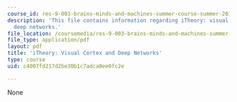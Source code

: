 ```yaml
---
course_id: res-9-003-brains-minds-and-machines-summer-course-summer-2015
description: 'This file contains information regarding iTheory: visual cortex and
  deep networks.'
file_location: /coursemedia/res-9-003-brains-minds-and-machines-summer-course-summer-2015/c4007fd217d2be30b1c7adca0ee0fc2e_MITRES_9_003SUM15_Lec9-1.pdf
file_type: application/pdf
layout: pdf
title: 'iTheory: Visual Cortex and Deep Networks'
type: course
uid: c4007fd217d2be30b1c7adca0ee0fc2e

---
```

None
